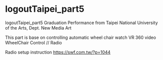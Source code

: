 # logoutTaipei_part5
logoutTaipei_part5
Graduation Performance from Taipei National University of the Arts, Dept. New Media Art

This part is base on controlling automatic wheel chair watch VR 360 video
WheelChair Control // Radio

Radio setup instruction
https://swf.com.tw/?p=1044


